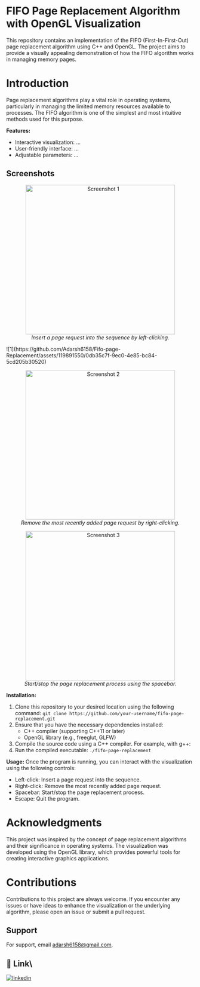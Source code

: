 
# FIFO Page Replacement Algorithm with OpenGL Visualization
This repository contains an implementation of the FIFO (First-In-First-Out) page replacement algorithm using C++ and OpenGL. The project aims to provide a visually appealing demonstration of how the FIFO algorithm works in managing memory pages.

# Introduction
Page replacement algorithms play a vital role in operating systems, particularly in managing the limited memory resources available to processes. The FIFO algorithm is one of the simplest and most intuitive methods used for this purpose.

**Features:**
- Interactive visualization: ...
- User-friendly interface: ...
- Adjustable parameters: ...

## Screenshots

<p align="center">
  <img src="https://github.com/Adarsh6158/Fifo-page-Replacement/assets/119891550/0db35c7f-9ec0-4e85-bc84-5cd205b30520" alt="Screenshot 1" width="400">
  <br>
  <em>Insert a page request into the sequence by left-clicking.</em>
</p>
![1](https://github.com/Adarsh6158/Fifo-page-Replacement/assets/119891550/0db35c7f-9ec0-4e85-bc84-5cd205b30520)

<p align="center">
  <img src="https://github.com/Adarsh6158/Fifo-page-Replacement/blob/main/assets/119891550/1f91dbda-c551-406f-996e-00484c71b9ab.png" alt="Screenshot 2" width="400">
  <br>
  <em>Remove the most recently added page request by right-clicking.</em>
</p>

<p align="center">
  <img src="https://github.com/Adarsh6158/Fifo-page-Replacement/blob/main/assets/119891550/4f869f0e-2ed6-466a-84ed-041809b25803.png" alt="Screenshot 3" width="400">
  <br>
  <em>Start/stop the page replacement process using the spacebar.</em>
</p>



**Installation:**
1. Clone this repository to your desired location using the following command: `git clone https://github.com/your-username/fifo-page-replacement.git`
2. Ensure that you have the necessary dependencies installed:
   - C++ compiler (supporting C++11 or later)
   - OpenGL library (e.g., freeglut, GLFW)
3. Compile the source code using a C++ compiler. For example, with g++:
4. Run the compiled executable: `./fifo-page-replacement`

**Usage:**
Once the program is running, you can interact with the visualization using the following controls:
- Left-click: Insert a page request into the sequence.
- Right-click: Remove the most recently added page request.
- Spacebar: Start/stop the page replacement process.
- Escape: Quit the program.

# Acknowledgments
This project was inspired by the concept of page replacement algorithms and their significance in operating systems. The visualization was developed using the OpenGL library, which provides powerful tools for creating interactive graphics applications.

# Contributions
Contributions to this project are always welcome. If you encounter any issues or have ideas to enhance the visualization or the underlying algorithm, please open an issue or submit a pull request.

## Support

For support, email adarsh6158@gmail.com.

## 🔗 Link\


[![linkedin](https://img.shields.io/badge/linkedin-0A66C2?style=for-the-badge&logo=linkedin&logoColor=white)](https://www.linkedin.com/in/adarsh-35a9931ba/)
